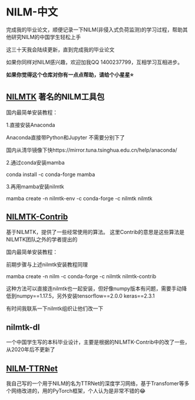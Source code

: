# NILM-中文
完成我的毕业论文，顺便记录一下NILM(非侵入式负荷监测)的学习过程，帮助其他研究NILM的中国学生轻松上手

这三十天我会陆续更新，直到完成我的毕业论文

如果你同样对NILM感兴趣，欢迎加我QQ 1400237799，互相学习互相进步。

**如果你觉得这个仓库对你有一点点帮助，请给个小星星:star:**
## [NILMTK](https://github.com/nilmtk/nilmtk) 著名的NILM工具包
国内最简单安装教程：

1.直接安装Anaconda

Anaconda直接带Python和Jupyter 不需要分别下了

国内从清华镜像下快https://mirror.tuna.tsinghua.edu.cn/help/anaconda/

2.通过conda安装mamba

conda install -c conda-forge mamba

3.再用mamba安装nilmtk

mamba create -n nilmtk-env -c conda-forge -c nilmtk nilmtk


## [NILMTK-Contrib](https://github.com/nilmtk/nilmtk-contrib)
基于NILMTK，提供了一些经常使用的算法。
这里Contrib的意思是这些算法是NILMTK团队之外的学者提出的

国内最简单安装教程：

前期步骤与上述nilmtk安装教程同理

mamba create -n nilm -c conda-forge -c nilmtk nilmtk-contrib

这种方法可以直接连nilmtk也一起安装，但好像numpy版本有问题，需要手动降低到numpy==1.17.5，另外安装tensorflow==2.0.0 keras==2.3.1

有时间我联系一下nilmtk组织让他们改一下
## nilmtk-dl
一个中国学生写的本科毕业设计，主要是根据的NILMTK-Contrib中的改了一些，从2020年后不更新了

## [NILM-TTRNet](https://github.com/shaoshuai6666/NILM-TTRNet)
我自己写的一个用于NILM的名为TTRNet的深度学习网络，基于Transfomer等多个网络改进的，用的PyTorch框架，个人认为是非常不错的:joy:

